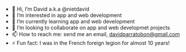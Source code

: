- 👋 Hi, I’m David a.k.a @nietdavid
- 👀 I’m interested in app and web development
- 🌱 I’m currently learning app and web development
- 💞️ I’m looking to collaborate on app and web developmet projects
- 📫 How to reach me: send me an email, davidparratobon@gmail.com
- ⚡ Fun fact: I was in the French foreign legion for almost 10 years!

<!---
nietdavid/nietdavid is a ✨ special ✨ repository because its `README.md` (this file) appears on your GitHub profile.
You can click the Preview link to take a look at your changes.
--->
